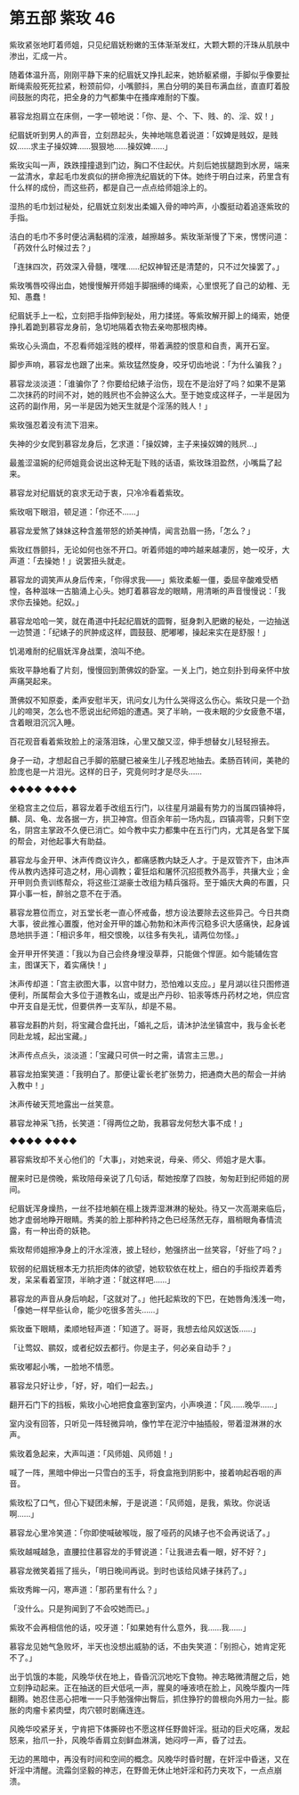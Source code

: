 # 第五部 紫玫 46

紫玫紧张地盯着师姐，只见纪眉妩粉嫩的玉体渐渐发红，大颗大颗的汗珠从肌肤中渗出，汇成一片。

随着体温升高，刚刚平静下来的纪眉妩又挣扎起来，她娇躯紧绷，手脚似乎像要扯断绳索般死死拉紧，粉颈前仰，小嘴颤抖，黑白分明的美目布满血丝，直直盯着股间鼓胀的肉花，把全身的力气都集中在搔痒难耐的下腹。

慕容龙抱肩立在床侧，一字一顿地说：「你、是、个、下、贱、的、淫、奴！」

纪眉妩听到男人的声音，立刻昂起头，失神地喘息着说道：「奴婢是贱奴，是贱奴……求主子操奴婢……狠狠地……操奴婢……」

紫玫尖叫一声，跌跌撞撞退到门边，胸口不住起伏。片刻后她拔腿跑到水房，端来一盆清水，拿起毛巾发疯似的拼命擦洗纪眉妩的下体。她终于明白过来，药里含有什么样的成份，而这些药，都是自己一点点给师姐涂上的。

湿热的毛巾划过秘处，纪眉妩立刻发出柔媚入骨的呻吟声，小腹挺动着追逐紫玫的手指。

洁白的毛巾不多时便沾满黏稠的淫液，越擦越多。紫玫渐渐慢了下来，愣愣问道：「药效什么时候过去？」

「连抹四次，药效深入骨髓，嘿嘿……纪奴神智还是清楚的，只不过欠操罢了。」

紫玫嘴唇咬得出血，她慢慢解开师姐手脚捆缚的绳索，心里恨死了自己的幼稚、无知、愚蠢！

纪眉妩手上一松，立刻把手指伸到秘处，用力揉搓。等紫玫解开脚上的绳索，她便挣扎着跪到慕容龙身前，急切地隔着衣物去亲吻那根肉棒。

紫玫心头滴血，不忍看师姐淫贱的模样，带着满腔的恨意和自责，离开石室。

脚步声响，慕容龙也跟了出来。紫玫猛然旋身，咬牙切齿地说：「为什么骗我？」

慕容龙淡淡道：「谁骗你了？你要给纪婊子治伤，现在不是治好了吗？如果不是第二次抹药的时间不对，她的贱屄也不会肿这么大。至于她变成这样子，一半是因为这药的副作用，另一半是因为她天生就是个淫荡的贱人！」

紫玫强忍着没有流下泪来。

失神的少女爬到慕容龙身后，乞求道：「操奴婢，主子来操奴婢的贱屄…」

最羞涩温婉的纪师姐竟会说出这种无耻下贱的话语，紫玫珠泪盈然，小嘴扁了起来。

慕容龙对纪眉妩的哀求无动于衷，只冷冷看着紫玫。

紫玫咽下眼泪，顿足道：「你还不……」

慕容龙爱煞了妹妹这种含羞带怒的娇美神情，闻言劲眉一扬，「怎么？」

紫玫红唇颤抖，无论如何也张不开口。听着师姐的呻吟越来越凄厉，她一咬牙，大声道：「去操她！」说罢扭头就走。

慕容龙的调笑声从身后传来，「你得求我——」紫玫柔躯一僵，委屈辛酸难受栖惶，各种滋味一古脑涌上心头。她盯着慕容龙的眼睛，用清晰的声音慢慢说：「我求你去操她。纪奴。」

慕容龙哈哈一笑，就在甬道中托起纪眉妩的圆臀，挺身刺入肥嫩的秘处，一边抽送一边赞道：「纪婊子的屄肿成这样，圆鼓鼓、肥嘟嘟，操起来实在是舒服！」

饥渴难耐的纪眉妩浑身战栗，浪叫不绝。

紫玫平静地看了片刻，慢慢回到萧佛奴的卧室。一关上门，她立刻扑到母亲怀中放声痛哭起来。

萧佛奴不知原委，柔声安慰半天，讯问女儿为什么哭得这么伤心。紫玫只是一个劲儿的啼哭，怎么也不愿说出纪师姐的遭遇。哭了半晌，一夜未眠的少女疲惫不堪，含着眼泪沉沉入睡。

百花观音看着紫玫脸上的滚落泪珠，心里又酸又涩，伸手想替女儿轻轻擦去。

身子一动，才想起自己手脚的筋腱已被亲生儿子残忍地抽去。柔肠百转间，美艳的脸庞也是一片泪光。这样的日子，究竟何时才是尽头……

◆◆◆◆ ◆◆◆◆

坐稳宫主之位后，慕容龙着手改组五行门，以往星月湖最有势力的当属四镇神将，麟、凤、龟、龙各据一方，拱卫神宫。但百余年前一场内乱，四镇凋零，只剩下空名，阴宫主掌政不久便已消亡。如今教中实力都集中在五行门内，尤其是各堂下属的帮会，对他起事大有助益。

慕容龙与金开甲、沐声传商议许久，都痛感教内缺乏人才。于是双管齐下，由沐声传从教内选择可造之材，用心调教；霍狂焰和屠怀沉招揽教外高手，共攘大业；金开甲则负责训练帮众，将这些江湖豪士改组为精兵强将。至于婚庆大典的布置，只算小事一桩，醉翁之意不在于酒。

慕容龙篡位而立，对五堂长老一直心怀戒备，想方设法要除去这些异己。今日共商大事，彼此推心置腹，他对金开甲的雄心勃勃和沐声传沉稳多识大感痛快，起身诚恳地拱手道：「相识多年，相交恨晚，以往多有失礼，请两位勿怪。」

金开甲开怀笑道：「我以为自己会终身埋没草莽，只能做个悍匪。如今能辅佐宫主，图谋天下，着实痛快！」

沐声传却道：「宫主欲图大事，以宫中财力，恐怕难以支应。」星月湖以往只图修道便利，所属帮会大多位于道教名山，或是出产丹砂、铅汞等炼丹药材之地，供应宫中开支自是无忧，但要供养一支军队，却是不易。

慕容龙斟酌片刻，将宝藏合盘托出，「婚礼之后，请沐护法坐镇宫中，我与金长老同赴龙城，起出宝藏。」

沐声传点点头，淡淡道：「宝藏只可供一时之需，请宫主三思。」

慕容龙拍案笑道：「我明白了。那便让霍长老扩张势力，把通商大邑的帮会一并纳入教中！」

沐声传破天荒地露出一丝笑意。

慕容龙神采飞扬，长笑道：「得两位之助，我慕容龙何愁大事不成！」

◆◆◆◆ ◆◆◆◆

慕容紫玫却不关心他们的「大事」，对她来说，母亲、师父、师姐才是大事。

醒来时已是傍晚，紫玫陪母亲说了几句话，帮她按摩了四肢，匆匆赶到纪师姐的房间。

纪眉妩浑身燥热，一丝不挂地躺在榻上拨弄湿淋淋的秘处。待又一次高潮来临后，她才虚弱地睁开眼睛。秀美的脸上那种矜持之色已经荡然无存，眉梢眼角春情流露，有一种出奇的妖艳。

紫玫帮师姐擦净身上的汗水淫液，披上轻纱，勉强挤出一丝笑容，「好些了吗？」

软弱的纪眉妩根本无力抗拒肉体的欲望，她软软依在枕上，细白的手指绞弄着秀发，呆呆看着室顶，半晌才道：「就这样吧……」

慕容龙的声音从身后响起，「这就对了。」他托起紫玫的下巴，在她唇角浅浅一吻，「像她一样早些认命，能少吃很多苦头……」

紫玫垂下眼睛，柔顺地轻声道：「知道了。哥哥，我想去给风奴送饭……」

「让莺奴、鹂奴，或者纪奴去都行。你是主子，何必亲自动手？」

紫玫嘟起小嘴，一脸地不情愿。

慕容龙只好让步，「好，好，咱们一起去。」

翻开石门下的挡板，紫玫小心地把食盒塞到室内，小声唤道：「风……晚华……」

室内没有回答，只听见一阵轻微异响，像竹竿在泥泞中抽插般，带着湿淋淋的水声。

紫玫着急起来，大声叫道：「风师姐、风师姐！」

喊了一阵，黑暗中伸出一只雪白的玉手，将食盒拖到阴影中，接着响起吞咽的声音。

紫玫松了口气，但心下疑团未解，于是说道：「风师姐，是我，紫玫。你说话啊……」

慕容龙心里冷笑道：「你即使喊破喉咙，服了哑药的风婊子也不会再说话了。」

紫玫越喊越急，直腰拉住慕容龙的手臂说道：「让我进去看一眼，好不好？」

慕容龙微笑着摇了摇头，「明日晚间再说。到时也该给风婊子抹药了。」

紫玫秀眸一闪，寒声道：「那药里有什么？」

「没什么。只是狗闻到了不会咬她而已。」

紫玫不会再相信他的话，咬牙道：「如果她有什么意外，我……我……」

慕容龙见她气急败坏，半天也没想出威胁的话，不由失笑道：「别担心，她肯定死不了。」

出于饥饿的本能，风晚华伏在地上，昏昏沉沉地吃下食物。神志略微清醒之后，她立刻挣动起来。正在抽送的巨犬低吼一声，腥臭的唾液喷在脸上，风晚华腹内一阵翻腾。她忍住恶心把唯一一只手勉强伸出臀后，抓住狰狞的兽根向外用力一扯。膨胀的肉瘤卡紧肉壁，肉穴顿时剧痛连连。

风晚华咬紧牙关，宁肯把下体撕碎也不愿这样任野兽奸淫。挺动的巨犬吃痛，发起怒来，抬爪一扑，风晚华香肩立刻鲜血淋漓，她闷哼一声，昏了过去。

无边的黑暗中，再没有时间和空间的概念。风晚华时昏时醒，在奸淫中昏迷，又在奸淫中清醒。流霜剑坚毅的神志，在野兽无休止地奸淫和药力夹攻下，一点点崩溃。

